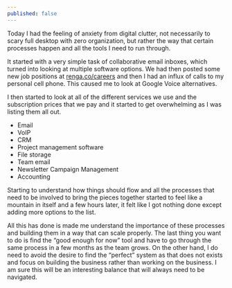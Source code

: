```yaml
---
published: false
---
```

Today I had the feeling of anxiety from digital clutter, not necessarily to scary full desktop with zero organization, but rather the way that certain processes happen and all the tools I need to run through.

It started with a very simple task of collaborative email inboxes, which turned into looking at multiple software options. We had then posted some new job positions at [renga.co/careers](https://renga.co/careers) and then I had an influx of calls to my personal cell phone. This caused me to look at Google Voice alternatives.

I then started to look at all of the different services we use and the subscription prices that we pay and it started to get overwhelming as I was listing them all out.

- Email
- VoIP
- CRM
- Project management software
- File storage
- Team email
- Newsletter Campaign Management
- Accounting

Starting to understand how things should flow and all the processes that need to be involved to bring the pieces together started to feel like a mountain in itself and a few hours later, it felt like I got nothing done except adding more options to the list.

All this has done is made me understand the importance of these processes and building them in a way that can scale properly. The last thing you want to do is find the “good enough for now” tool and have to go through the same process in a few months as the team grows. On the other hand, I do need to avoid the desire to find the “perfect” system as that does not exists and focus on building the business rather than working on the business. I am sure this will be an interesting balance that will always need to be navigated.
